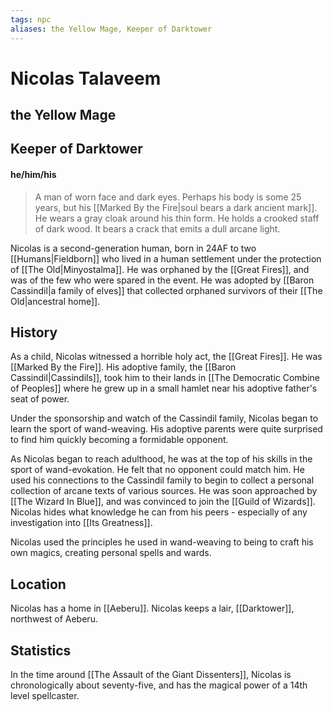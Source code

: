 ```yaml
---
tags: npc
aliases: the Yellow Mage, Keeper of Darktower
---
```

# Nicolas Talaveem
## the Yellow Mage
## Keeper of Darktower
#### he/him/his

> A man of worn face and dark eyes. Perhaps his body is some 25 years, but his [[Marked By the Fire|soul bears a dark ancient mark]]. He wears a gray cloak around his thin form. He holds a crooked staff of dark wood. It bears a crack that emits a dull arcane light.

Nicolas is a second-generation human, born in 24AF to two [[Humans|Fieldborn]] who lived in a human settlement under the protection of [[The Old|Minyostalma]]. He was orphaned by the [[Great Fires]], and was of the few who were spared in the event. He was adopted by [[Baron Cassindil|a family of elves]] that collected orphaned survivors of their [[The Old|ancestral home]]. 

## History
As a child, Nicolas witnessed a horrible holy act, the [[Great Fires]]. He was [[Marked By the Fire]]. His adoptive family, the [[Baron Cassindil|Cassindils]], took him to their lands in [[The Democratic Combine of Peoples]] where he grew up in a small hamlet near his adoptive father's seat of power.

Under the sponsorship and watch of the Cassindil family, Nicolas began to learn the sport of wand-weaving. His adoptive parents were quite surprised to find him quickly becoming a formidable opponent. 

As Nicolas began to reach adulthood, he was at the top of his skills in the sport of wand-evokation. He felt that no opponent could match him. He used his connections to the Cassindil family to begin to collect a personal collection of arcane texts of various sources. He was soon approached by [[The Wizard In Blue]], and was convinced to join the [[Guild of Wizards]]. Nicolas hides what knowledge he can from his peers - especially of any investigation into [[Its Greatness]].

Nicolas used the principles he used in wand-weaving to being to craft his own magics, creating personal spells and wards. 

## Location
Nicolas has a home in [[Aeberu]].
Nicolas keeps a lair, [[Darktower]], northwest of Aeberu.

## Statistics
In the time around [[The Assault of the Giant Dissenters]], Nicolas is chronologically about seventy-five, and has the magical power of a 14th level spellcaster.